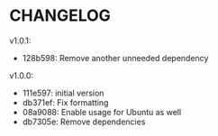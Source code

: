 CHANGELOG
=========

v1.0.1:

* 128b598: Remove another unneeded dependency

v1.0.0:

* 111e597: initial version
* db371ef: Fix formatting
* 08a9088: Enable usage for Ubuntu as well
* db7305e: Remove dependencies

